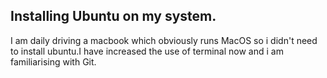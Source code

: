 ## Installing Ubuntu on my system.
I am daily driving a macbook which obviously runs MacOS so i didn't need to install 
ubuntu.I have increased the use of terminal now and i am familiarising with Git.

